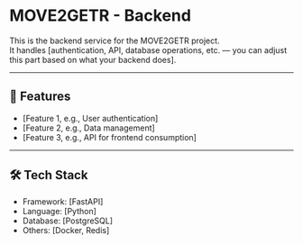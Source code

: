 # MOVE2GETR - Backend

This is the backend service for the MOVE2GETR project.  
It handles [authentication, API, database operations, etc. — you can adjust this part based on what your backend does].

---

## 🚀 Features

- [Feature 1, e.g., User authentication]
- [Feature 2, e.g., Data management]
- [Feature 3, e.g., API for frontend consumption]

---

## 🛠️ Tech Stack

- Framework: [FastAPI]
- Language: [Python]
- Database: [PostgreSQL]
- Others: [Docker, Redis]
